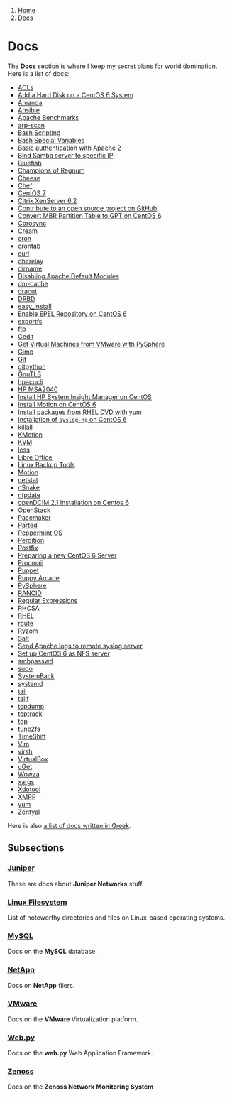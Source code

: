 <!-- -
Title: Docs
Description: Marios Zindilis's Docs 
First Published: 2014-06-30
Last Updated: 2014-07-26
- -->

<ol class="breadcrumb" itemprop="breadcrumb">
	<li><a href="/">Home</a></li>
	<li><a href="/docs/">Docs</a></li>
</ol>

Docs
====

The **Docs** section is where I keep my secret plans for world domination. Here 
is a list of docs:

*   [ACLs](/docs/acl.html)
*   [Add a Hard Disk on a CentOS 6 System](/docs/centos-add-hard-disk.html)
*   [Amanda](/docs/amanda.html)
*   [Ansible](/docs/ansible.html)
*   [Apache Benchmarks](/docs/apache-benchmarks.html)
*   [arp-scan](/docs/arp-scan.html)
*   [Bash Scripting](/docs/bash-scripting.html)
*   [Bash Special Variables](/docs/bash-special-variables.html)
*   [Basic authentication with Apache 2](/docs/apache2-basic-authentication.html)
*   [Bind Samba server to specific IP](/docs/samba-bind-to-ip.html)
*   [Bluefish](/docs/bluefish.html)
*   [Champions of Regnum](/docs/champions-of-regnum.html)
*   [Cheese](/docs/cheese.html)
*   [Chef](/docs/chef.html)
*   [CentOS 7](/docs/centos-7.html)
*   [Citrix XenServer 6.2](/docs/citrix-xenserver-6.2.html)
*   [Contribute to an open source project on GitHub](/docs/contribute-on-github.html)
*   [Convert MBR Partition Table to GPT on CentOS 6](/docs/centos-6-convert-mbr-to-gpt.html)
*   [Corosync](/docs/corosync.html)
*   [Cream](/docs/cream.html)
*   [cron](/docs/cron.html)
*   [crontab](/docs/crontab.html)
*   [curl](/docs/curl.html)
*   [dhcrelay](/docs/dhcrelay.html)
*   [dirname](/docs/dirname.html)
*   [Disabling Apache Default Modules](/docs/apache-disable-default-modules.html)
*   [dm-cache](/docs/dm-cache.html)
*   [dracut](/docs/dracut.html)
*   [DRBD](/docs/drbd.html)
*   [easy_install](/docs/easy_install.html)
*   [Enable EPEL Repository on CentOS 6](/docs/centos-6-enable-epel-repository.html)
*   [exportfs](/docs/exportfs.html)
*   [ftp](/docs/ftp.html)
*   [Gedit](/docs/gedit.html)
*   [Get Virtual Machines from VMware with PySphere](/docs/pysphere-get-virtual-machines.html)
*   [Gimp](/docs/gimp.html)
*   [Git](/docs/git.html)
*   [gitpython](/docs/gitpython.html)
*   [GnuTLS](/docs/gnutls.html)
*   [hpacucli](/docs/hpacucli.html)
*   [HP MSA2040](/docs/hp-msa2040.html)
*   [Install HP System Insight Manager on CentOS](/docs/centos-install-hp-sim.html)
*   [Install Motion on CentOS 6](/docs/centos-6-install-motion.html)
*   [Install packages from RHEL DVD with yum](/docs/rhel-yum-install-from-dvd.html)
*   [Installation of `syslog-ng` on CentOS 6](/docs/centos-6-install-syslog-ng.html)
*   [killall](/docs/killall.html)
*   [KMotion](/docs/kmotion.html)
*   [KVM](/docs/kvm.html)
*   [less](/docs/less.html)
*   [Libre Office](/docs/libreoffice.html)
*   [Linux Backup Tools](/docs/linux-backup-tools.html)
*   [Motion](/docs/motion.html)
*   [netstat](/docs/netstat.html)
*   [nSnake](/docs/nsnake.html)
*   [ntpdate](/docs/ntpdate.html)
*   [openDCIM 2.1 Installation on Centos 6](/docs/centos-6-install-opendcim-2.1.html)
*   [OpenStack](/docs/openstack.html)
*   [Pacemaker](/docs/pacemaker.html)
*   [Parted](/docs/parted.html)
*   [Peppermint OS](/docs/peppermintos.html)
*   [Perdition](/docs/perdition.html)
*   [Postfix](/docs/postfix.html)
*   [Preparing a new CentOS 6 Server](/docs/centos-6-prepare-new-server.html)
*   [Procmail](/docs/procmail.html)
*   [Puppet](/docs/puppet.html)
*   [Puppy Arcade](/docs/puppy-arcade.html)
*   [PySphere](/docs/pysphere.html)
*   [RANCID](/docs/rancid.html)
*   [Regular Expressions](/docs/regular-expressions.html)
*   [RHCSA](/docs/rhcsa.html)
*   [RHEL](/docs/rhel.html)
*   [route](/docs/route.html)
*   [Ryzom](/docs/ryzom.html)
*   [Salt](/docs/salt.html)
*   [Send Apache logs to remote syslog server](/docs/apache-logs-to-remote-syslog.html)
*   [Set up CentOS 6 as NFS server](/docs/centos-6-nfs-server.html)
*   [smbpasswd](/docs/smbpasswd.html)
*   [sudo](/docs/sudo.html)
*   [SystemBack](/docs/systemback.html)
*   [systemd](/docs/systemd.html)
*   [tail](/docs/tail.html)
*   [tailf](/docs/tailf.html)
*   [tcpdump](/docs/tcpdump.html)
*   [tcptrack](/docs/tcptrack.html)
*   [top](/docs/top.html)
*   [tune2fs](/docs/tune2fs.html)
*   [TimeShift](/docs/timeshift.html)
*   [Vim](/docs/vim.html)
*   [virsh](/docs/virsh.html)
*   [VirtualBox](/docs/virtualbox.html)
*   [uGet](/docs/uget.html)
*   [Wowza](/docs/wowza.html)
*   [xargs](/docs/xargs.html)
*   [Xdotool](/docs/xdotool.html)
*   [XMPP](/docs/xmpp.html)
*   [yum](/docs/yum.html)
*   [Zentyal](/docs/zentyal.html)

Here is also [a list of docs written in Greek](/docs/index.el.html).

Subsections
-----------

### [Juniper](/docs/juniper/)
These are docs about **Juniper Networks** stuff.

### [Linux Filesystem](/docs/lfs/)
List of noteworthy directories and files on Linux-based operating systems.

### [MySQL](/docs/mysql/)
Docs on the **MySQL** database.

### [NetApp](/docs/netapp/)
Docs on **NetApp** filers.

### [VMware](/docs/vmware/)
Docs on the **VMware** Virtualization platform.

### [Web.py](/docs/web.py/)
Docs on the **web.py** Web Application Framework.

### [Zenoss](/docs/zenoss/)
Docs on the **Zenoss Network Monitoring System**
